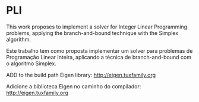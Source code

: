 # PLI

This work proposes to implement a solver for Integer Linear Programming problems,
applying the branch-and-bound technique with the Simplex algorithm.

Este trabalho tem como proposta implementar um solver para problemas de Programação Linear Inteira,
aplicando a técnica de branch-and-bound com o algoritmo Simplex.

ADD to the build path Eigen library: http://eigen.tuxfamily.org

Adicione a biblioteca Eigen no caminho do compilador: http://eigen.tuxfamily.org
